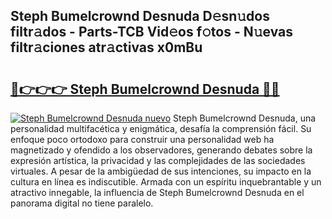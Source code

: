 ## Steph Bumelcrownd Desnuda D𝚎sn𝚞dos filtr𝚊dos - Parts-TCB Vid𝚎os f𝚘tos - N𝚞evas filtr𝚊ciones atr𝚊ctivas x0mBu

# <h2><a href="http://mb18qz.tromn.icu/?c=Steph+Bumelcrownd+Desnuda">🔗👉👉👉 Steph Bumelcrownd Desnuda 🔗🔗</a></h2>

[![Steph Bumelcrownd Desnuda nuevo](https://i.imgur.com/pEAQMta.gif)](http://mb18qz.tromn.icu/?c=Steph+Bumelcrownd+Desnuda)
Steph Bumelcrownd Desnuda, una personalidad multifacética y enigmática, desafía la comprensión fácil. Su enfoque poco ortodoxo para construir una personalidad web ha magnetizado y ofendido a los observadores, generando debates sobre la expresión artística, la privacidad y las complejidades de las sociedades virtuales. A pesar de la ambigüedad de sus intenciones, su impacto en la cultura en línea es indiscutible. Armada con un espíritu inquebrantable y un atractivo innegable, la influencia de Steph Bumelcrownd Desnuda en el panorama digital no tiene paralelo.
